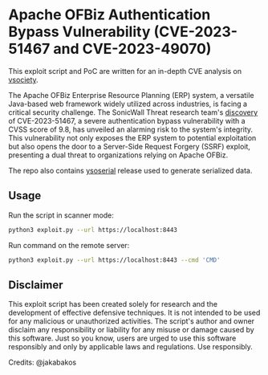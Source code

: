 # Apache OFBiz Authentication Bypass Vulnerability (CVE-2023-51467 and CVE-2023-49070)

This exploit script and PoC are written for an in-depth CVE analysis on [vsociety](https://www.vicarius.io/vsociety/).

The Apache OFBiz Enterprise Resource Planning (ERP) system, a versatile Java-based web framework widely utilized across industries, is facing a critical security challenge. The SonicWall Threat research team's [discovery](https://blog.sonicwall.com/en-us/2023/12/sonicwall-discovers-critical-apache-ofbiz-zero-day-authbiz/) of CVE-2023-51467, a severe authentication bypass vulnerability with a CVSS score of 9.8, has unveiled an alarming risk to the system's integrity. This vulnerability not only exposes the ERP system to potential exploitation but also opens the door to a Server-Side Request Forgery (SSRF) exploit, presenting a dual threat to organizations relying on Apache OFBiz.

The repo also contains [ysoserial](https://github.com/frohoff/ysoserial) release used to generate serialized data.

## Usage

Run the script in scanner mode:

```bash
python3 exploit.py --url https://localhost:8443
```

Run command on the remote server:
```bash
python3 exploit.py --url https://localhost:8443 --cmd 'CMD'
```

## Disclaimer
This exploit script has been created solely for research and the development of effective defensive techniques. It is not intended to be used for any malicious or unauthorized activities. The script's author and owner disclaim any responsibility or liability for any misuse or damage caused by this software. Just so you know, users are urged to use this software responsibly and only by applicable laws and regulations. Use responsibly.


Credits: @jakabakos
